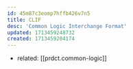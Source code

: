 ```yaml
---
id: 45m87c3eomp7hffb426v7n5
title: CLIF
desc: 'Common Logic Interchange Format'
updated: 1713459248732
created: 1713459204174
---
```


- related: [[prdct.common-logic]]